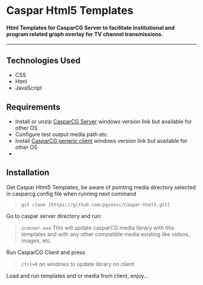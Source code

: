 # Caspar Html5 Templates
#### Html Templates for CasparCG Server to facilitate institutional and program related graph overlay for TV channel transmissions.
--------

## Technologies Used
 - CSS 
 - Html
 - JavaScript 
 
## Requirements
 - Install or unzip [CasparCG Server]([http://nodejs.org/](https://github.com/CasparCG/server/releases/download/v2.3.3-lts-stable/casparcg-server-v2.3.3-lts-stable.zip)) windows version link but available for other OS
 - Configure test output media path etc.
 - Install [CasparCG generic client]([http://www.mongodb.org/](https://github.com/CasparCG/server/releases/download/v2.3.0-lts-stable/casparcg-client-1bca33bf80807e6d977ab4bd3075f3452a047feb-win.zip)) windows version link but available for other OS
 - 

## Installation
Get Caspar Html5 Templates, be aware of pointing media directory selected in casparcg.config file when running next command
>`git clone [https://github.com/pgsonic/Caspar-html5.git]` 

Go to caspar server directory and run:
>`scanner.exe`
>This will update casparCG media library with this templates and with any other compatible media existing like videos, images, etc.

Run CasparCG Client and press
>`Ctrl+R` on windows to update library on client

Load and run templates and or media from client, enjoy...

